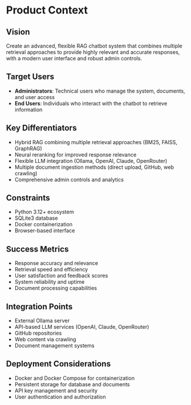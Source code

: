 # Product Context

## Vision
Create an advanced, flexible RAG chatbot system that combines multiple retrieval approaches to provide highly relevant and accurate responses, with a modern user interface and robust admin controls.

## Target Users
- **Administrators**: Technical users who manage the system, documents, and user access
- **End Users**: Individuals who interact with the chatbot to retrieve information

## Key Differentiators
- Hybrid RAG combining multiple retrieval approaches (BM25, FAISS, GraphRAG)
- Neural reranking for improved response relevance
- Flexible LLM integration (Ollama, OpenAI, Claude, OpenRouter)
- Multiple document ingestion methods (direct upload, GitHub, web crawling)
- Comprehensive admin controls and analytics

## Constraints
- Python 3.12+ ecosystem
- SQLite3 database
- Docker containerization
- Browser-based interface

## Success Metrics
- Response accuracy and relevance
- Retrieval speed and efficiency
- User satisfaction and feedback scores
- System reliability and uptime
- Document processing capabilities

## Integration Points
- External Ollama server
- API-based LLM services (OpenAI, Claude, OpenRouter)
- GitHub repositories
- Web content via crawling
- Document management systems

## Deployment Considerations
- Docker and Docker Compose for containerization
- Persistent storage for database and documents
- API key management and security
- User authentication and authorization
